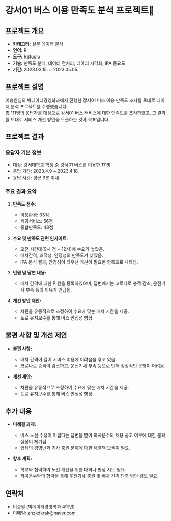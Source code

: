 # 강서01 버스 이용 만족도 분석 프로젝트🚌

## 프로젝트 개요
- **카테고리:** 설문 데이터 분석
- **언어:** R
- **도구:** RStudio
- **기술:** 만족도 분석, 데이터 전처리, 데이터 시각화, IPA 중요도
- **기간:** 2023.03.15. ~ 2023.05.05.

## 프로젝트 설명
이승원님의 빅데이터경영학과에서 진행한 강서01 버스 이용 만족도 조사를 토대로 데이터 분석 프로젝트를 수행했습니다.<br>총 111명의 응답자를 대상으로 강서01 버스 서비스에 대한 만족도를 조사하였고, 그 결과를 토대로 서비스 개선 방안을 도출하는 것이 목표입니다.

## 프로젝트 결과
### 응답자 기본 정보
- 대상: 강서대학교 학생 중 강서01 버스를 이용한 111명
- 응답 기간: 2023.4.9 ~ 2023.4.18.
- 응답 시간: 평균 3분 이내

### 주요 결과 요약
1. **만족도 점수:**
   - 이용환경: 33점
   - 제공서비스: 56점
   - 종합만족도: 48점

2. **수요 및 만족도 관련 인사이트:**
   - 오전 시간대(9시 전 ~ 12시)에 수요가 높았음.
   - 배차간격, 쾌적성, 안정성의 만족도가 낮았음.
   - IPA 분석 결과, 안정성이 최우선 개선이 필요한 항목으로 나타남.

3. **민원 및 답변 내용:**
   - 배차 간격에 대한 민원을 등록하였으며, 답변에서는 코로나로 승객 감소, 운전기사 부족 등의 이유가 언급됨.

4. **개선 방안 제안:**
   - 차편을 유동적으로 조정하여 수요에 맞는 배차 시간을 제공.
   - 도로 유지보수를 통해 버스 안정성 향상.

## 불편 사항 및 개선 제안
- **불편 사항:**
   - 배차 간격이 길어 서비스 이용에 어려움을 겪고 있음.
   - 코로나로 승객이 감소하고, 운전기사 부족 등으로 인해 정상적인 운영이 어려움.

- **개선 제안:**
   - 차편을 유동적으로 조정하여 수요에 맞는 배차 시간을 제공.
   - 도로 유지보수를 통해 버스 안정성 향상.

## 추가 내용
- **미해결 과제:**
   - 버스 노선 수정이 어렵다는 답변을 받아 화곡운수의 채용 공고 여부에 대한 불확실성이 제기됨.
   - 업체의 경영난과 기사 충원 문제에 대한 해결책 모색이 필요.

- **향후 계획:**
   - 학교와 협력하여 노선 개선을 위한 대화나 협상 시도 필요.
   - 화곡운수와의 협력을 통해 운전기사 충원 및 배차 간격 단축 방안 검토 필요.
 
## 연락처
- 이승원 (빅데이터경영학과 4학년)
- 이메일: zhzkdkrak@naver.com
